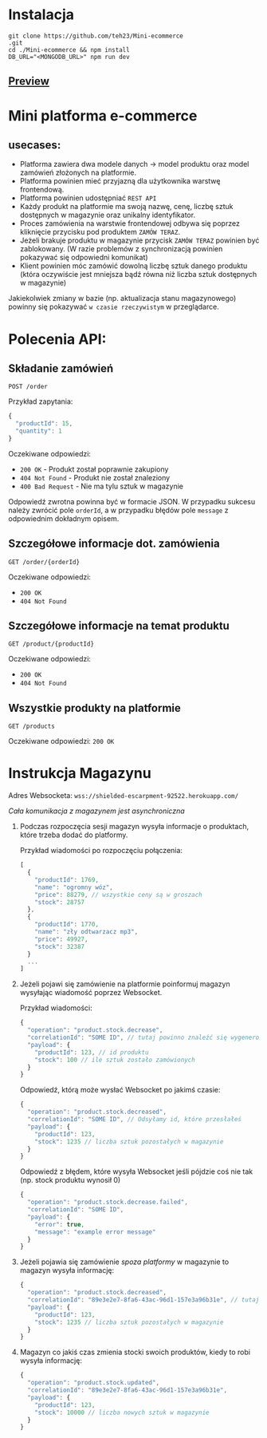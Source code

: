 # Instalacja

```
git clone https://github.com/teh23/Mini-ecommerce
.git
cd ./Mini-ecommerce && npm install
DB_URL="<MONGODB_URL>" npm run dev
```

## [Preview](https://powerful-eyrie-28917.herokuapp.com)

# Mini platforma e-commerce

## usecases:
- Platforma zawiera dwa modele danych -> model produktu oraz model zamówień złożonych na platformie.
- Platforma  powinien mieć przyjazną dla użytkownika warstwę frontendową.
- Platforma  powinien udostępniać `REST API` 
- Każdy produkt na platformie  ma swoją nazwę, cenę, liczbę sztuk dostępnych w magazynie oraz unikalny identyfikator.
- Proces zamówienia na warstwie frontendowej odbywa się poprzez kliknięcie przycisku pod produktem `ZAMÓW TERAZ`.
- Jeżeli brakuje produktu w magazynie przycisk `ZAMÓW TERAZ` powinien być zablokowany. (W razie problemów z synchronizacją powinien pokazywać się odpowiedni komunikat)
- Klient powinien móc zamówić dowolną liczbę sztuk danego produktu (która oczywiście jest mniejsza bądź równa niż liczba sztuk dostępnych w magazynie)

Jakiekolwiek zmiany w bazie  (np. aktualizacja stanu magazynowego) powinny się pokazywać `w czasie rzeczywistym` w przeglądarce.

# Polecenia API:

## Składanie zamówień

```http
POST /order
```

Przykład zapytania:

```js
{
  "productId": 15,
  "quantity": 1
}
```

Oczekiwane odpowiedzi:

-   `200 OK` - Produkt został poprawnie zakupiony
-   `404 Not Found` - Produkt nie został znaleziony
-   `400 Bad Request` - Nie ma tylu sztuk w magazynie

Odpowiedź zwrotna powinna być w formacie JSON. W przypadku sukcesu należy zwrócić pole `orderId`, a w przypadku błędów pole `message` z odpowiednim dokładnym opisem.

## Szczegółowe informacje dot. zamówienia

```http
GET /order/{orderId}
```

Oczekiwane odpowiedzi:

-   `200 OK`
-   `404 Not Found`

## Szczegółowe informacje na temat produktu

```http
GET /product/{productId}
```

Oczekiwane odpowiedzi:

-   `200 OK`
-   `404 Not Found`

## Wszystkie produkty na platformie 

```http
GET /products
```

Oczekiwane odpowiedzi:
`200 OK`


# Instrukcja Magazynu

Adres Websocketa:
`wss://shielded-escarpment-92522.herokuapp.com/`

_Cała komunikacja z magazynem jest asynchroniczna_

1. Podczas rozpoczęcia sesji magazyn wysyła informacje o produktach, które trzeba dodać do platformy.

    Przykład wiadomości po rozpoczęciu połączenia:

    ```js
    [
      {
        "productId": 1769,
        "name": "ogromny wóz",
        "price": 88279, // wszystkie ceny są w groszach
        "stock": 28757
      },
      {
        "productId": 1770,
        "name": "zły odtwarzacz mp3",
        "price": 49927,
        "stock": 32387
      }
      ...
    ]
    ```

2. Jeżeli pojawi się zamówienie na platformie poinformuj magazyn wysyłając wiadomość poprzez Websocket.

    Przykład wiadomości:

    ```js
    {
      "operation": "product.stock.decrease",
      "correlationId": "SOME ID", // tutaj powinno znaleźć się wygenerowane przez Ciebie unikalne id
      "payload": {
        "productId": 123, // id produktu
        "stock": 100 // ile sztuk zostało zamówionych
      }
    }
    ```

    Odpowiedź, którą może wysłać Websocket po jakimś czasie:

    ```js
    {
      "operation": "product.stock.decreased",
      "correlationId": "SOME ID", // Odsyłamy id, które przesłałeś
      "payload": {
        "productId": 123,
        "stock": 1235 // liczba sztuk pozostałych w magazynie
      }
    }
    ```

    Odpowiedź z błędem, które wysyła Websocket jeśli pójdzie coś nie tak (np. stock produktu wynosił 0)

    ```js
    {
      "operation": "product.stock.decrease.failed",
      "correlationId": "SOME ID",
      "payload": {
        "error": true,
        "message": "example error message"
      }
    }
    ```

3. Jeżeli pojawia się zamówienie _spoza platformy_  w magazynie to magazyn wysyła informację:

    ```js
    {
      "operation": "product.stock.decreased",
      "correlationId": "89e3e2e7-8fa6-43ac-96d1-157e3a96b31e", // tutaj jest losowy UUID
      "payload": {
        "productId": 123,
        "stock": 1235 // liczba sztuk pozostałych w magazynie
      }
    }
    ```

4. Magazyn co jakiś czas zmienia stocki swoich produktów, kiedy to robi wysyła informację:
    ```js
    {
      "operation": "product.stock.updated",
      "correlationId": "89e3e2e7-8fa6-43ac-96d1-157e3a96b31e",
      "payload": {
        "productId": 123,
        "stock": 10000 // liczba nowych sztuk w magazynie
      }
    }
    ```

